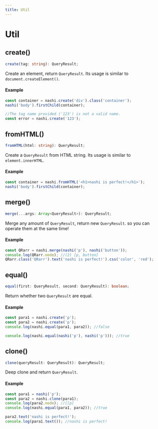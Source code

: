 ```yaml
---
title: Util
---
```


# Util

## create()

```ts
create(tag: string): QueryResult;
```

Create an element, return `QueryResult`. Its usage is similar to `document.createElement()`.

#### Example

```ts
const container = nashi.create('div').class('container');
nashi('body').firstChild(container);

//The tag name provided ('123') is not a valid name.
const error = nashi.create('123');
```

## fromHTML()

```ts
fromHTML(html: string): QueryResult;
```

Create a `QueryResult` from HTML string. Its usage is similar to `element.innerHTML`.

#### Example

```ts
const container = nashi.fromHTML('<h1>nashi is perfect!</h1>');
nashi('body').firstChild(container);
```

## merge()

```ts
merge(...args: Array<QueryResult>): QueryResult;
```

Merge any amount of `QueryResult`, return new `QueryResult`. so you can operate them at the same time!

#### Example

```ts
const QRarr = nashi.merge(nashi('p'), nashi('button'));
console.log(QRarr.node); //(2) [p, button]
QRarr.class('QRarr').text('nashi is perfect!').css('color', 'red');
```

## equal()

```ts
equal(first: QueryResult, second: QueryResult): boolean;
```

Return whether two `QueryResult` are equal.

#### Example

```ts
const para1 = nashi.create('p');
const para2 = nashi.create('p');
console.log(nashi.equal(para1, para2)); //false

console.log(nashi.equal(nashi('p'), nashi('p'))); //true
```

## clone()

```ts
clone(queryResult: QueryResult): QueryResult;
```

Deep clone and return `QueryResult`.

#### Example

```ts
const para1 = nashi('p');
const para2 = nashi.clone(para1);
console.log(para2.node); //[[p]
console.log(nashi.equal(para1, para2)); //true

para2.text('nashi is perfect!');
console.log(para1.text()); //nashi is perfect!
```
